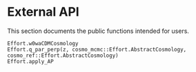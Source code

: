 # External API

This section documents the public functions intended for users.


```@docs
Effort.w0waCDMCosmology
Effort.q_par_perp(z, cosmo_mcmc::Effort.AbstractCosmology, cosmo_ref::Effort.AbstractCosmology)
Effort.apply_AP
```
